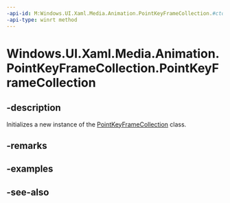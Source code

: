 ```yaml
---
-api-id: M:Windows.UI.Xaml.Media.Animation.PointKeyFrameCollection.#ctor
-api-type: winrt method
---
```


<!-- Method syntax
public PointKeyFrameCollection()
-->

# Windows.UI.Xaml.Media.Animation.PointKeyFrameCollection.PointKeyFrameCollection

## -description
Initializes a new instance of the [PointKeyFrameCollection](pointkeyframecollection.md) class.


## -remarks

## -examples

## -see-also
